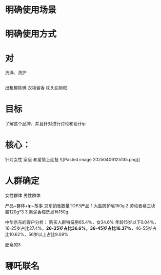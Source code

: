 # 明确使用场景
# 明确使用方式
# 对
洗澡、洗护
## 
出租屋除螨
衣柜留香
枕头边助眠

# 目标
了解这个品牌，并且针对进行讨论和设计ip
# 核心：
针对女性
家庭
和爱情上面扯
![[Pasted image 20250406125135.png]]

# 人群确定
女性群体
男性群体



产品+群体+ip+故事
京东销售数量TOP3产品
1.大盐防护皂150g
2.劳动者皂三块装120g*3
3.黑泥香樟洗发皂150g

中华京东的客户分析：
购买人群特征男65.4%，女34.6%
年龄15岁以下0.04%，16-25岁占比27.4%，**26-35岁占比36.6%，36-45岁占比16.37%**，46-55岁占比10.62%，56岁以上占比9.08%

肥皂的3

# 哪吒联名
